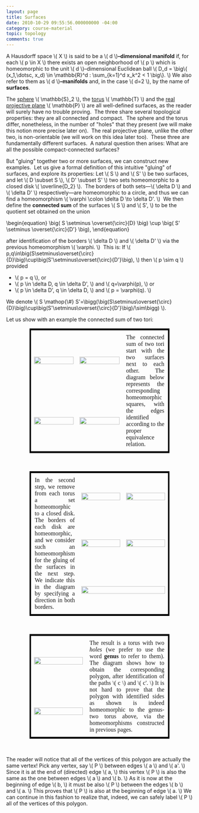 ```yaml
---
layout: page
title: Surfaces
date: 2010-10-29 09:55:56.000000000 -04:00
category: course-material
topic: topology
comments: true 
---
```


A Hausdorff space <span>\\( X \\)</span> is said to be a <span>\\( d \\)</span>**–dimensional manifold** if, for each <span>\\( p \in X \\)</span> there exists an open neighborhood of <span>\\( p \\)</span> which is homeomorphic to the unit <span>\\( d \\)</span>–dimensional Euclidean ball <span>\\( D_d = \big\\{ (x\_1,\dotsc, x\_d) \in \mathbb{R}^d : \sum\_{k=1}^d x\_k^2 < 1 \big\\}. \\)</span>  We also refer to them as <span>\\( d \\)</span>**–manifolds** and, in the case <span>\\( d=2 \\)</span>, by the name of **surfaces**.

The <a href="http://blancosilva.github.io/course-material/2010/10/29/spheres.html" target="_self">sphere</a> <span>\\( \mathbb{S}_2 \\)</span>, the <a href="http://blancosilva.github.io/course-material/2010/10/28/torus.html" target="_self">torus</a> <span>\\( \mathbb{T} \\)</span> and the <a href="http://blancosilva.github.io/course-material/2010/10/28/the-real-projective-plane.html" target="_self">real projective plane</a> <span>\\( \mathbb{P} \\)</span> are all well-defined surfaces, as the reader will surely have no trouble proving.  The three share several topological properties: they are all connected and compact.  The sphere and the torus differ, nonetheless, in the number of "holes" that they present (we will make this notion more precise later on).  The real projective plane, unlike the other two, is non-orientable (we will work on this idea later too).  These three are fundamentally different surfaces.  A natural question then arises: What are all the possible compact-connected surfaces?

But "gluing" together two or more surfaces, we can construct new examples.  Let us give a formal definition of this intuitive "gluing" of surfaces, and explore its properties: Let <span>\\( S \\)</span> and <span>\\( S' \\)</span> be two surfaces, and let <span>\\( D \subset S \\)</span>, <span>\\( D' \subset S' \\)</span> two sets homeomorphic to a closed disk <span>\\( \overline{D_2} \\)</span>.  The borders of both sets—<span>\\( \delta D \\)</span> and <span>\\( \delta D' \\)</span> respectively—are homeomorphic to a circle, and thus we can find a homeomorphism <span>\\( \varphi \colon \delta D \to \delta D'. \\)</span>  We then define the **connected sum** of the surfaces <span>\\( S \\)</span> and <span>\\( S', \\)</span> to be the quotient set obtained on the union

<div>
\begin{equation}
 \big( S \setminus \overset{\circ}{D} \big) \cup \big( S' \setminus \overset{\circ}{D'} \big),
 \end{equation}
</div>

after identification of the borders <span>\\( \delta D \\)</span> and <span>\\( \delta D' \\)</span> via the previous homeomorphism <span>\\( \varphi. \\)</span>  This is:
If <span>\\( p,q\in\big(S\setminus\overset{\circ}{D}\big)\cup\big(S'\setminus\overset{\circ}{D'}\big), \\) </span> then <span>\\( p \sim q \\)</span> provided

* <span>\\( p = q \\)</span>, or
* <span>\\( p \in \delta D, q \in \delta D', \\)</span> and <span>\\( q=\varphi(p), \\)</span> or
* <span>\\( p \in \delta D', q \in \delta D, \\)</span> and <span>\\( p = \varphi(q). \\)</span>

We denote <span>\\( S \mathop{\\#} S'=\bigg(\big(S\setminus\overset{\circ}{D}\big)\cup\big(S'\setminus\overset{\circ}{D'}\big)/\sim\bigg) \\)</span>.

Let us show with an example the connected sum of two tori:

<table style="width:75%; margin-left:auto; margin-right:auto; border:4px solid black;">
	<tbody>
<tr>
<td style="width:33%;text-align:center;vertical-align:middle;border-width:0;"><img src="http://farm5.static.flickr.com/4112/5127794052_6d89be203b_o_d.jpg" alt="" width="100%" /></td>
<td style="width:33%;text-align:center;vertical-align:middle;border-width:0;"><img src="http://farm5.static.flickr.com/4112/5127794052_6d89be203b_o_d.jpg" alt="" width="100%" /></td>
<td style="padding:10px; width:33%;vertical-align:top;font-family:modern;font-size:12pt;text-align:justify;border-width:0;" rowspan="2">The connected sum of two tori start with the two surfaces next to each other.  The diagram below represents the corresponding homeomorphic squares, with the edges identified according to the proper equivalence relation.</td>
</tr>
<tr>
<td style="width:33%;text-align:center;vertical-align:middle;border-width:0;"><img src="http://farm5.static.flickr.com/4011/5127212155_711f3cd063_o_d.jpg" alt="" width="100%" /></td>
<td style="width:33%;text-align:center;vertical-align:middle;border-width:0;"><img src="http://farm5.static.flickr.com/4011/5127212155_711f3cd063_o_d.jpg" alt="" width="100%" /></td>
</tr>
</tbody>
</table>

<br />

<table style="width:75%; margin-left:auto; margin-right:auto; border:4px solid black;">
	<tbody>
<tr>
<td style="padding:10px; width:33%;vertical-align:top;font-family:modern;font-size:12pt;text-align:justify;border-width:0;" rowspan="3">In the second step, we remove from each torus a set homeomorphic to a closed disk.  The borders of each disk are homeomorphic, and we consider such an homeomorphism for the gluing of the surfaces in the next step.  We indicate this in the diagram by specifying a direction in both borders.</td>
<td style="width:33%;text-align:center;vertical-align:middle;border-width:0;"><img src="http://farm5.static.flickr.com/4125/5127794080_295d802707_o_d.jpg" alt="" width="100%" /></td>
<td style="width:33%;text-align:center;vertical-align:middle;border-width:0;"><img src="http://farm2.static.flickr.com/1120/5127188305_3401f74d2c_o_d.jpg" alt="" width="100%" /></td>
</tr>
<tr>
<td style="width:33%;text-align:center;vertical-align:middle;border-width:0;"><img src="http://farm2.static.flickr.com/1196/5127919908_ace2ce95f1_o_d.jpg" alt="" width="100%" /></td>
<td style="width:33%;text-align:center;vertical-align:middle;border-width:0;"><img src="http://farm2.static.flickr.com/1321/5127314303_152ff8763c_o_d.jpg" alt="" width="100%" /></td>
</tr>
<tr>
<td style="width:66%;vertical-align:middle;border-width:0;" colspan="2"><img src="http://farm2.static.flickr.com/1157/5136494837_109ab99a8c_b_d.jpg" alt="" width="100%" /></td>
</tr>
</tbody>
</table>

<br />

<table style="width:75%; margin-left:auto; margin-right:auto; border:4px solid black;">
	<tbody>
<tr>
<td style="width:40%;text-align:center;vertical-align:middle;border-width:0;"><img src="http://farm5.static.flickr.com/4124/5135962570_1ab3beaa2f_o_d.jpg" alt="" width="100%" /></td>
<td style="padding:10px; width:60%;vertical-align:top;font-family:modern;font-size:12pt;text-align:justify ;border-width:0;" rowspan="2">The result is a torus with two <em>holes</em> (we prefer to use the word  <strong>genus</strong> to refer to them).  The diagram shows how to obtain the corresponding polygon, after identification of the paths \( c \) and \( c'. \)  It is not hard to prove that the polygon with identified sides as shown is indeed homeomorphic to the genus-two torus above, via the homeomorphisms constructed in previous pages.</td>
</tr>
<tr>
<td style="width:40%;text-align:center;vertical-align:middle;border-width:0;"><img src="http://farm2.static.flickr.com/1111/5135719991_d0356411dd_o_d.jpg" alt="" width="100%" /></td>
</tr>
</tbody>
</table>

<br />

The reader will notice that all of the vertices of this polygon are actually the same vertex! Pick any vertex, say <span>\\( P \\)</span> between edges <span>\\( a \\)</span> and <span>\\( a'. \\)</span>  Since it is at the end of (directed) edge <span>\\( a, \\)</span> this vertex <span>\\( P \\)</span> is also the same as the one between edges <span>\\( a \\)</span> and <span>\\( b. \\)</span>  As it is now at the beginning of edge <span>\\( b, \\)</span> it must be also <span>\\( P \\)</span> between the edges <span>\\( b \\)</span> and <span>\\( a. \\)</span>  This proves that <span>\\( P \\)</span> is also at the beginning of edge <span>\\( a. \\)</span>  We can continue in this fashion to realize that, indeed, we can safely label <span>\\( P \\)</span> all of the vertices of this polygon.
